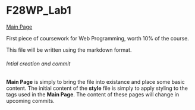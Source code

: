 # F28WP_Lab1

<a href="MainPage.md">Main Page</a>






First piece of coursework for Web Programming, worth 10% of the course.

This file will be written using the markdown format.

###### Intial creation and commit
**Main Page** is simply to bring the file into existance and place some basic content.
The initial content of the **style** file is simply to apply styling to the tags used in the **Main Page**.
The content of these pages will change in upcoming commits.
